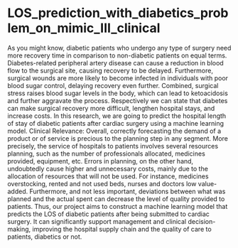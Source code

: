 # LOS_prediction_with_diabetics_problem_on_mimic_III_clinical
As you might know, diabetic patients who undergo any type of surgery need more recovery time in comparison  to non-diabetic patients on equal terms. Diabetes-related peripheral artery disease can cause a reduction in blood flow  to the surgical site, causing recovery to be delayed. Furthermore, surgical wounds are more likely to become infected  in individuals with poor blood sugar control, delaying recovery even further. Combined, surgical stress raises blood  sugar levels in the body, which can lead to ketoacidosis and further aggravate the process.  Respectively we can state that diabetes can make surgical recovery more difficult, lengthen hospital stays,  and increase costs. In this research, we are going to predict the hospital length of stay of diabetic patients after cardiac  surgery using a machine learning model.
Clinical Relevance:
Overall, correctly forecasting the demand of a product or of service is precious to the planning step in any 
segment. More precisely, the service of hospitals to patients involves several resources planning, such as the number 
of professionals allocated, medicines provided, equipment, etc.
Errors in planning, on the other hand, undoubtedly cause higher and unnecessary costs, mainly due to the 
allocation of resources that will not be used. For instance, medicines overstocking, rented and not used beds, nurses 
and doctors low value-added. Furthermore, and not less important, deviations between what was planned and the 
actual spent can decrease the level of quality provided to patients.
Thus, our project aims to construct a machine learning model that predicts the LOS of diabetic patients after 
being submitted to cardiac surgery. It can significantly support management and clinical decision-making, improving 
the hospital supply chain and the quality of care to patients, diabetics or not.
